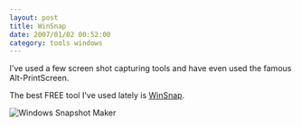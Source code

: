 ```yaml
---
layout: post
title: WinSnap
date: 2007/01/02 00:52:00
category: tools windows
---
```


I've used a few screen shot capturing tools and have even used the famous Alt-PrintScreen. 

The best FREE tool I've used lately is [WinSnap](http://www.ntwind.com/software/winsnap.html).

![Windows Snapshot Maker](http://www.ntwind.com/assets/images/winsnap/winsnap_small.png)
